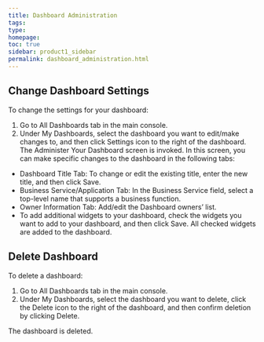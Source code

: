 ```yaml
---
title: Dashboard Administration
tags: 
type: 
homepage: 
toc: true
sidebar: product1_sidebar
permalink: dashboard_administration.html
---
```


## Change Dashboard Settings

To change the settings for your dashboard:

1.	Go to All Dashboards tab in the main console. 
2.	Under My Dashboards, select the dashboard you want to edit/make changes to, and then click Settings icon to the right of the dashboard. The Administer Your Dashboard screen is invoked. 
In this screen, you can make specific changes to the dashboard in the following tabs:
  -	Dashboard Title Tab: To change or edit the existing title, enter the new title, and then click Save.
  -	Business Service/Application Tab: In the Business Service field, select a top-level name that supports a business function.
  -	Owner Information Tab: Add/edit the Dashboard owners’ list.
  - To add additional widgets to your dashboard, check the widgets you want to add to your dashboard, and then click Save. All checked widgets are added to the dashboard.
  
## Delete Dashboard

To delete a dashboard:

1.	Go to All Dashboards tab in the main console. 
2.	Under My Dashboards, select the dashboard you want to delete, click the Delete icon to the right of the dashboard, and then confirm deletion by clicking Delete.  
 
The dashboard is deleted.

